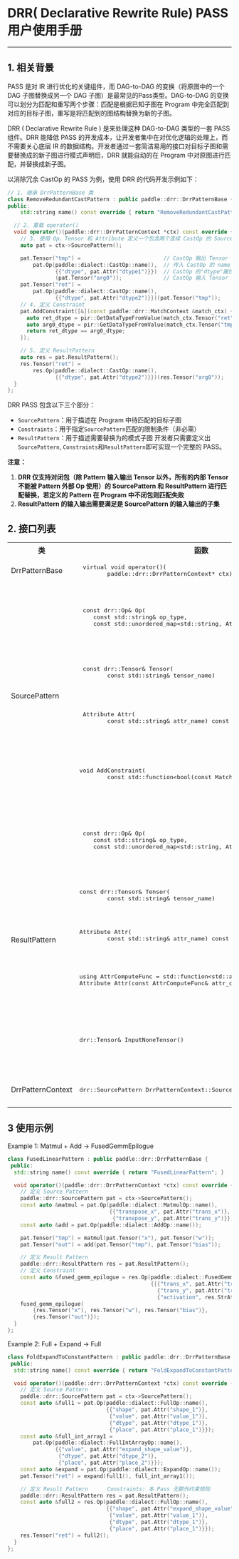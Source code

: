 # DRR( Declarative Rewrite Rule) PASS用户使用手册
---
## 1. 相关背景

PASS 是对 IR 进行优化的关键组件，而 DAG-to-DAG 的变换（将原图中的一个 DAG 子图替换成另一个 DAG 子图）是最常见的Pass类型。DAG-to-DAG 的变换可以划分为匹配和重写两个步骤：匹配是根据已知子图在 Program 中完全匹配到对应的目标子图，重写是将匹配到的图结构替换为新的子图。

DRR ( Declarative Rewrite Rule ) 是来处理这种 DAG-to-DAG 类型的一套 PASS 组件。DRR 能降低 PASS 的开发成本，让开发者集中在对优化逻辑的处理上，而不需要关心底层 IR 的数据结构。开发者通过一套简洁易用的接口对目标子图和需要替换成的新子图进行模式声明后，DRR 就能自动的在 Program 中对原图进行匹配，并替换成新子图。

以消除冗余 CastOp 的 PASS 为例，使用 DRR 的代码开发示例如下：
~~~ c++
// 1. 继承 DrrPatternBase 类
class RemoveRedundantCastPattern : public paddle::drr::DrrPatternBase {
public:
	std::string name() const override { return "RemoveRedundantCastPattern"; }

  // 2. 重载 operator()
  void operator()(paddle::drr::DrrPatternContext *ctx) const override {
    // 3. 使用 Op、Tensor 和 Attribute 定义一个包含两个连续 CastOp 的 SourcePattern
    auto pat = ctx->SourcePattern();

    pat.Tensor("tmp") =                          // CastOp 输出 Tensor 命名为"tmp"
        pat.Op(paddle::dialect::CastOp::name(),  // 传入 CastOp 的 name
               {{"dtype", pat.Attr("dtype1")}})  // CastOp 的"dtype"属性的对应的全局唯一ID为"dtype1"
               (pat.Tensor("arg0"));             // CastOp 输入 Tensor 为"arg0"
    pat.Tensor("ret") =
        pat.Op(paddle::dialect::CastOp::name(),
               {{"dtype", pat.Attr("dtype2")}})(pat.Tensor("tmp"));
    // 4. 定义 Constraint
    pat.AddConstraint([&](const paddle::drr::MatchContext &match_ctx) {
      auto ret_dtype = pir::GetDataTypeFromValue(match_ctx.Tensor("ret"));
      auto arg0_dtype = pir::GetDataTypeFromValue(match_ctx.Tensor("tmp"));
      return ret_dtype == arg0_dtype;
    });

    // 5. 定义 ResultPattern
    auto res = pat.ResultPattern();
    res.Tensor("ret") =
        res.Op(paddle::dialect::CastOp::name(),
               {{"dtype", pat.Attr("dtype2")}})(res.Tensor("arg0"));
  }
};
~~~

DRR PASS 包含以下三个部分：
+ `SourcePattern`：用于描述在 Program 中待匹配的目标子图
+ `Constraints`：用于指定`SourcePattern`匹配的限制条件（非必需）
+ `ResultPattern`：用于描述需要替换为的模式子图
开发者只需要定义出`SourcePattern`, `Constraints`和`ResultPattern`即可实现一个完整的 PASS。

**注意：**
1. **DRR 仅支持对闭包（除 Pattern 输入输出 Tensor 以外，所有的内部 Tensor 不能被 Pattern 外部 Op 使用）的 SourcePattern 和 ResultPattern 进行匹配替换，若定义的 Pattern 在 Program 中不闭包则匹配失败**
2. **ResultPattern 的输入输出需要满足是 SourcePattern 的输入输出的子集**
## 2. 接口列表

<table>
	 <tr>
		<th> 类 </th>
		<th> 函数 </th>
		<th> 功能描述 </th>
		<th> 参数解释 </th>
	 </tr>
	<tr>
		<td rowspan="1">DrrPatternBase</td>
		<td> <pre> virtual void operator()(
        paddle::drr::DrrPatternContext* ctx) const </pre></td>
		<td> 实现 DRR PASS 的入口函数 </td>
		<td> ctx: 创建 Patten 所需要的 Context 参数</td>
	</tr>
	<tr>
		<td rowspan="6"> SourcePattern</td>
		<td><pre> const drr::Op& Op(
    const std::string& op_type,
    const std::unordered_map&lt;std::string, Attribute&gt;& attributes)</pre></td>
		<td> 在 SourcePattern 中定义一个 Op</td>
		<td> op_type: 定义的 Op 名称，可以通过 paddle::dialect::xxOp
	::name() 接口获取 <br> attributes : 所创建的 Op 的属性信息 </td>
	</tr>
	<tr>
		<td><pre> const drr::Tensor& Tensor(
        const std::string& tensor_name) </pre></td>
		<td> 在 SourcePattern 中定义一个名为 tensor_name 的 tensor</td>
		<td>  tensor_name: 定义的 Tensor 的名称，需要满足 SourcePattern 内唯一 </td>
	</tr>
	<tr>
		<td> <pre> Attribute Attr(
        const std::string& attr_name) const </pre></td>
		<td> 在 SourcePattern 中定义一个名为 attr_name 的属性 </td>
		<td> attr_name: 属性的名称，需要满足 SourcePattern 内唯一 </td>
	</tr>
	<tr>
		<tr>
	<tr>
		<td> <pre>void AddConstraint(
        const std::function&lt;bool(const MatchContext&)&gt;& constraint_fn)</pre></td>
		<td> 在 SourcePattern 中定义一个约束，可以利用此接口和 lamda 表达式实现对 SourcePattern 的自定义约束</td>
		<td> constraint_fn: 自定义的约束函数</td>
	</tr>
	<tr>
		<td rowspan="5"> ResultPattern</td>
				<td><pre> const drr::Op& Op(
    const std::string& op_type,
    const std::unordered_map&lt;std::string, Attribute&gt;&  attributes) </pre></td>
		<td> 在ResultPattern中定义一个Op </td>
		<td> op_type: 定义的 Op 名称，可以通过 paddle::dialect::xxOp
	::name() 接口获取<br> attributes : 所创建的 Op 的属性信息 </td>
	</tr>
	<tr>
		<td> <pre>const drr::Tensor& Tensor(
        const std::string& tensor_name)</pre></td>
		<td> 在 ResultPattern 中定义一个名为 tensor_name 的 tensor</td>
		<td> tensor_name: 定义的 Tensor 的名称，需要满足 ResultPattern 内唯一 </td>
	</tr>
	<tr>
		<td><pre>Attribute Attr(
        const std::string& attr_name) const </pre></td>
		<td> 在 ResultPattern 中定义一个名为 attr_name 的属性 </td>
		<td> attr_name: 属性的名称，需要满足 ResultPattern 内唯一 </td>
	</tr>
<tr>
		<td><pre>using AttrComputeFunc = std::function&lt;std::any(const MatchContext&)&gt;;
Attribute Attr(const AttrComputeFunc& attr_compute_func) const</pre></td>
		<td> 通过自定义的计算逻辑 AttrComputeFunc，创建出一个 Attribute</td>
		<td>attr_compute_func: 自定义的计算逻辑</td>
	</tr>
	<tr>
		<td> <pre>drr::Tensor& InputNoneTensor()</pre></td>
		<td> 当一个 Op 的输入 Tensor 是一个可选项并且不需要时，需要使用 InputNoneTensor 来占位</td>
		<td> / </td>
	</tr>
	<tr>
		<td rowspan="1"> DrrPatternContext</td>
		<td><pre>drr::SourcePattern DrrPatternContext::SourcePattern()</pre> </td>
		<td> 创建一个 SourcePattern 对象，并返回 </td>
		<td> / </td>
	</tr>
</table>

## 3 使用示例
Example 1: Matmul + Add -> FusedGemmEpilogue
~~~ c++
class FusedLinearPattern : public paddle::drr::DrrPatternBase {
 public:
  std::string name() const override { return "FusedLinearPattern"; }

  void operator()(paddle::drr::DrrPatternContext *ctx) const override {
    // 定义 Source Pattern
    paddle::drr::SourcePattern pat = ctx->SourcePattern();
    const auto &matmul = pat.Op(paddle::dialect::MatmulOp::name(),
                                {{"transpose_x", pat.Attr("trans_x")},
                                 {"transpose_y", pat.Attr("trans_y")}});
    const auto &add = pat.Op(paddle::dialect::AddOp::name());

    pat.Tensor("tmp") = matmul(pat.Tensor("x"), pat.Tensor("w"));
    pat.Tensor("out") = add(pat.Tensor("tmp"), pat.Tensor("bias"));

    // 定义 Result Pattern
    paddle::drr::ResultPattern res = pat.ResultPattern();
    // 定义 Constraint
    const auto &fused_gemm_epilogue = res.Op(paddle::dialect::FusedGemmEpilogueOp::name(),
                                             {{{"trans_x", pat.Attr("trans_x")},
                                               {"trans_y", pat.Attr("trans_y")},
                                               {"activation", res.StrAttr("none")}}});
    fused_gemm_epilogue(
        {res.Tensor("x"), res.Tensor("w"), res.Tensor("bias")},
        {res.Tensor("out")});
  }
};
~~~

Example 2: Full + Expand -> Full
~~~ c++
class FoldExpandToConstantPattern : public paddle::drr::DrrPatternBase {
 public:
  std::string name() const override { return "FoldExpandToConstantPattern"; }

  void operator()(paddle::drr::DrrPatternContext *ctx) const override {
    // 定义 Source Pattern
    paddle::drr::SourcePattern pat = ctx->SourcePattern();
    const auto &full1 = pat.Op(paddle::dialect::FullOp::name(),
                               {{"shape", pat.Attr("shape_1")},
                                {"value", pat.Attr("value_1")},
                                {"dtype", pat.Attr("dtype_1")},
                                {"place", pat.Attr("place_1")}});
    const auto &full_int_array1 =
        pat.Op(paddle::dialect::FullIntArrayOp::name(),
               {{"value", pat.Attr("expand_shape_value")},
                {"dtype", pat.Attr("dtype_2")},
                {"place", pat.Attr("place_2")}});
    const auto &expand = pat.Op(paddle::dialect::ExpandOp::name());
    pat.Tensor("ret") = expand(full1(), full_int_array1());

    // 定义 Result Pattern      Constraints: 本 Pass 无额外约束规则
    paddle::drr::ResultPattern res = pat.ResultPattern();
    const auto &full2 = res.Op(paddle::dialect::FullOp::name(),
                               {{"shape", pat.Attr("expand_shape_value")},
                                {"value", pat.Attr("value_1")},
                                {"dtype", pat.Attr("dtype_1")},
                                {"place", pat.Attr("place_1")}});
    res.Tensor("ret") = full2();
  }
};
~~~
